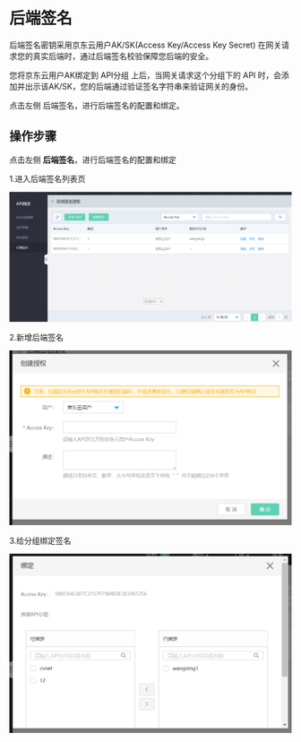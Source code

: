 # 后端签名


后端签名密钥采用京东云用户AK/SK(Access Key/Access Key Secret) 在网关请求您的真实后端时，通过后端签名校验保障您后端的安全。

您将京东云用户AK绑定到 API分组 上后，当网关请求这个分组下的 API 时，会添加并出示该AK/SK，您的后端通过验证签名字符串来验证网关的身份。

点击左侧 后端签名，进行后端签名的配置和绑定。



## 操作步骤

点击左侧 **后端签名**，进行后端签名的配置和绑定

1.进入后端签名列表页

![后端签名列表页](../../../../../image/Internet-Middleware/API-Gateway/hdqm-list.png)


2.新增后端签名

![新增后端签名](../../../../../image/Internet-Middleware/API-Gateway/hdqm-add.png)


3.给分组绑定签名

![绑定签名](../../../../../image/Internet-Middleware/API-Gateway/hdqm-bd.png)



  
